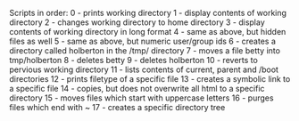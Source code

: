 Scripts in order:
0 - prints working directory
1 - display contents of working directory
2 - changes working directory to home directory
3 - display contents of working directory in long format
4 - same as above, but hidden files as well
5 - same as above, but numeric user/group ids
6 - creates a directory called holberton in the /tmp/ directory
7 - moves a file betty into tmp/holberton
8 - deletes betty
9 - deletes holberton
10 - reverts to pervious working directory
11 - lists contents of current, parent and /boot directories
12 - prints filetype of a specific file
13 - creates a symbolic link to a specific file
14 - copies, but does not overwrite all html to a specific directory
15 - moves files which start with uppercase letters
16 - purges files which end with ~
17 - creates a specific directory tree